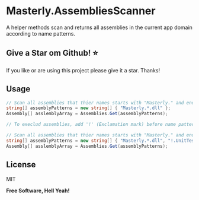 # Masterly.AssembliesScanner
A helper methods scan and returns all assemblies in the current app domain according to name patterns.

## Give a Star om Github! :star:

If you like or are using this project please give it a star. Thanks!

## Usage

```c#
// Scan all assemblies that thier names starts with "Masterly." and ends with ".dll"
string[] assemblyPatterns = new string[] { "Masterly.*.dll" };
Assembly[] asslemblyArray = Assemblies.Get(assemblyPatterns);

// To execlud assemblies, add '!' (Exclamation mark) before name pattern as below

// Scan all assemblies that thier names starts with "Masterly." and ends with ".dll" excluding all assemblies that ends with ".UnitTests.dll" 
string[] assemblyPatterns = new string[] { "Masterly.*.dll", "!.UnitTests.dll$" };
Assembly[] asslemblyArray = Assemblies.Get(assemblyPatterns);

```

## License

MIT

**Free Software, Hell Yeah!**